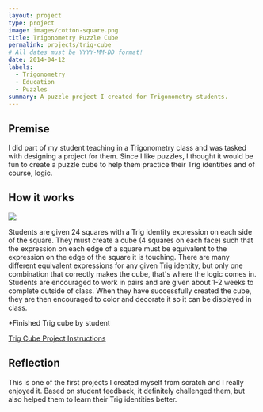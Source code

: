 ```yaml
---
layout: project
type: project
image: images/cotton-square.png
title: Trigonometry Puzzle Cube
permalink: projects/trig-cube
# All dates must be YYYY-MM-DD format!
date: 2014-04-12
labels:
  - Trigonometry
  - Education
  - Puzzles
summary: A puzzle project I created for Trigonometry students.
---
```


## Premise
I did part of my student teaching in a Trigonometry class and was tasked with designing a project for them.  Since I like puzzles, I thought it would be fun to create a puzzle cube to help them practice their Trig identities and of course, logic.


## How it works
<img class="ui small left circular floated image" src="../images/">
  
Students are given 24 squares with a Trig identity expression on each side of the square.  They must create a cube (4 squares on each face) such that the expression on each edge of a square must be equivalent to the expression on the edge of the square it is touching.  There are many different equivalent expressions for any given Trig identity, but only one combination that correctly makes the cube, that's where the logic comes in.
Students are encouraged to work in pairs and are given about 1-2 weeks to complete outside of class.
When they have successfully created the cube, they are then encouraged to color and decorate it so it can be displayed in class.

*Finished Trig cube by student

[Trig Cube Project Instructions](/ "Project PDF")

## Reflection
This is one of the first projects I created myself from scratch and I really enjoyed it.  Based on student feedback, it definitely challenged them, but also helped them to learn their Trig identities better.



